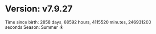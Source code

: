 # Version: v7.9.27
Time since birth: 2858 days, 68592 hours, 4115520 minutes, 246931200 seconds
Season: Summer ☀️
